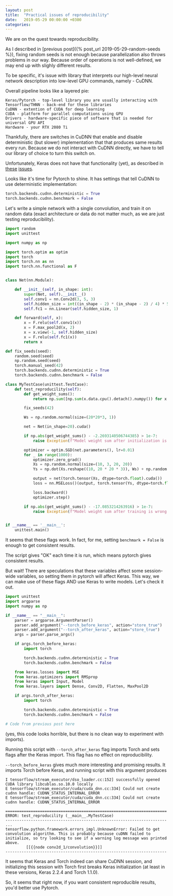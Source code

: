 ```yaml
---
layout: post
title:  "Practical issues of reproducibility"
date:   2019-05-29 00:00:00 +0300
categories: 
---
```


We are on the quest towards reproducibility.

As I described in [previous post]({% post_url 2019-05-29-random-seeds %}), fixing random seeds is not enough because
parallelization also throws problems in our way. Because order of operations is not well-defined, we may end up
with slighly different results.

To be specific, it's issue with library that interprets our high-level neural network description into low-level 
GPU commands, namely - CuDNN.

Overall pipeline looks like a layered pie:

```
Keras/Pytorch - top-level library you are usually interacting with
Tensorflow/THNN - back-end for these libraries
CuDNN - extention of CUDA for deep learning
CUDA - platform for parallel computations using GPU
Drivers - hardware-specific piece of software that is needed for universal GPU API
Hardware - your RTX 2080 Ti
```

Thankfully, there are switches in CuDNN that enable and disable deterministic (but slower) implementation
that that produces same results every run. Because we do not interact with CuDNN directly, we have to
tell our library of choice to turn this switch on.

Unfortunately, Keras does not have that functionality (yet), as described in 
[these](https://github.com/tensorflow/tensorflow/issues/18096) 
[issues](https://github.com/tensorflow/tensorflow/issues/12871).

Looks like it's time for Pytorch to shine. It has settings that tell CuDNN to use deterministic implementation:

```python
torch.backends.cudnn.deterministic = True
torch.backends.cudnn.benchmark = False
```

Let's write a simple network with a single convolution, and train it on random data (exact architecture or data do not
matter much, as we are just testing reproducibility).

```python
import random
import unittest

import numpy as np

import torch.optim as optim
import torch
import torch.nn as nn
import torch.nn.functional as F


class Net(nn.Module):

    def __init__(self, in_shape: int):
        super(Net, self).__init__()
        self.conv1 = nn.Conv2d(3, 5, 3)
        self.hidden_size = int((in_shape - 2) * (in_shape - 2) / 4) * 5
        self.fc1 = nn.Linear(self.hidden_size, 1)

    def forward(self, x):
        x = F.relu(self.conv1(x))
        x = F.max_pool2d(x, 2)
        x = x.view(-1, self.hidden_size)
        x = F.relu(self.fc1(x))
        return x

def fix_seeds(seed):
    random.seed(seed)
    np.random.seed(seed)
    torch.manual_seed(42)
    torch.backends.cudnn.deterministic = True
    torch.backends.cudnn.benchmark = False

class MyTestCase(unittest.TestCase):
    def test_reproducility(self):
        def get_weight_sums():
            return np.sum([np.sum(x.data.cpu().detach().numpy()) for x in net.parameters()])

        fix_seeds(42)

        Ws = np.random.normal(size=(20*20*3, 1))

        net = Net(in_shape=20).cuda()

        if np.abs(get_weight_sums() - -2.2693140506744385) > 1e-7:
            raise Exception(f"Model weight sum after initialization is wrong! It should not be {get_weight_sums()}")

        optimizer = optim.SGD(net.parameters(), lr=0.01)
        for _ in range(1000):
            optimizer.zero_grad()
            Xs = np.random.normal(size=(10, 3, 20, 20))
            Ys = np.dot(Xs.reshape((10, 20 * 20 * 3)), Ws) + np.random.normal(size=(10, 1))

            output = net(torch.tensor(Xs, dtype=torch.float).cuda())
            loss = nn.MSELoss()(output, torch.tensor(Ys, dtype=torch.float).cuda())

            loss.backward()
            optimizer.step()

        if np.abs(get_weight_sums() - -17.0853214263916) > 1e-7:
            raise Exception(f"Model weight sum after training is wrong! It should not be {get_weight_sums()}")


if __name__ == '__main__':
    unittest.main()

```

It seems that these flags work. In fact, for me, setting `benchmark = False` is enough to get consistent results.

The script gives "OK" each time it is run, which means pytorch gives consistent results.

But wait! There are speculations that these variables affect some session-wide variables, so setting them in pytorch
will affect Keras. This way, we can make use of these flags AND use Keras to write models. Let's check it out.

```python
import unittest
import argparse
import numpy as np

if __name__ == "__main__":
    parser = argparse.ArgumentParser()
    parser.add_argument("--torch_before_keras", action="store_true")
    parser.add_argument("--torch_after_keras", action="store_true")
    args = parser.parse_args()

    if args.torch_before_keras:
        import torch

        torch.backends.cudnn.deterministic = True
        torch.backends.cudnn.benchmark = False

    from keras.losses import MSE
    from keras.optimizers import RMSprop
    from keras import Input, Model
    from keras.layers import Dense, Conv2D, Flatten, MaxPool2D

    if args.torch_after_keras:
        import torch

        torch.backends.cudnn.deterministic = True
        torch.backends.cudnn.benchmark = False

# Code from previous post here
```

(yes, this code looks horrible, but there is no clean way to experiment with imports).

Running this script with `--torch_after_keras` flag imports Torch and sets flags after the Keras import. This flag
has no effect on reproducibility.

`--torch_before_keras` gives much more interesting and promising results. It imports Torch before Keras, and running
script with this argument produces

```text
I tensorflow/stream_executor/dso_loader.cc:152] successfully opened CUDA library libcublas.so.10.0 locally
E tensorflow/stream_executor/cuda/cuda_dnn.cc:334] Could not create cudnn handle: CUDNN_STATUS_INTERNAL_ERROR
E tensorflow/stream_executor/cuda/cuda_dnn.cc:334] Could not create cudnn handle: CUDNN_STATUS_INTERNAL_ERROR

======================================================================
ERROR: test_reproducility (__main__.MyTestCase)
----------------------------------------------------------------------
...
tensorflow.python.framework.errors_impl.UnknownError: Failed to get convolution algorithm. This is probably because cuDNN failed to initialize, so try looking to see if a warning log message was printed above.
         [[{{node conv2d_1/convolution}}]]
----------------------------------------------------------------------
```

It seems that Keras and Torch indeed can share CuDNN session, and initializing this session with Torch first breaks
Keras initialization (at least in these versions, Keras 2.2.4 and Torch 1.1.0).

So, it seems that right now, if you want consistent reproducible results, you'd better use Pytorch.
